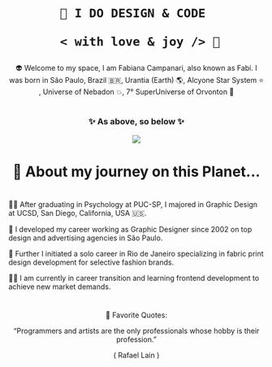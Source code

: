  <h1 align="center">  
    
    
    🎨 I DO DESIGN & CODE 

       < with love & joy /> 🤎  
</h1>

<p align="center"> 👽 Welcome to my space, I am Fabiana Campanari, also known as Fabí. 
I was born in São Paulo, Brazil 🇧🇷, Urantia (Earth) 🌎, Alcyone Star System ⭐️ , Universe of Nebadon 💥, 7° SuperUniverse of Orvonton 💫
</p>

#

### <p align="center">  ✨ As above, so below ✨ </p>

<p align="center">
  <img src="https://user-images.githubusercontent.com/113218619/207962226-673d57ec-c076-47c4-8f8a-c1e57e834f6f.gif" />
</p>
                
# <p align="center"> 🚀 About my journey on this Planet... </p>

#

👩‍🎓  After graduating in Psychology at PUC-SP, I majored in Graphic Design at UCSD, San Diego, California, USA 🇺🇸.

🎨  I developed my career working as Graphic Designer since 2002 on top design and advertising agencies in São Paulo.

👗  Further I initiated a solo career in Rio de Janeiro specializing in fabric print design development for selective fashion brands.

👩‍💻  I am currently in career transition and learning frontend development to achieve new market demands.

#

<p align="center"> 🌟 Favorite Quotes:  </p>
<p align="center"> “Programmers and artists are the only professionals whose hobby is their profession.” </p>
<p align="center">( Rafael Lain ) </p>




 
 
